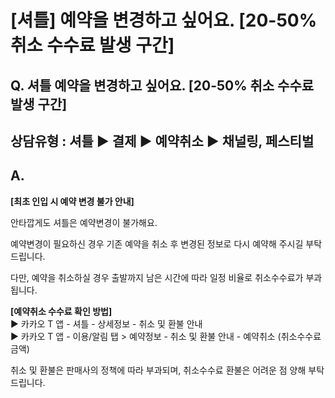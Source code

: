 # [셔틀] 예약을 변경하고 싶어요. [20-50% 취소 수수료 발생 구간]

**Q. 셔틀 예약을 변경하고 싶어요. [20-50% 취소 수수료 발생 구간]**
---------------------------------------------

상담유형 : 셔틀 ▶ 결제 ▶ 예약취소 ▶ 채널링, 페스티벌
---------------------------------

**A.**
------

**[최초 인입 시 예약 변경 불가 안내]**

안타깝게도 셔틀은 예약변경이 불가해요.

예약변경이 필요하신 경우 기존 예약을 취소 후 변경된 정보로 다시 예약해 주시길 부탁드립니다.

다만, 예약을 취소하실 경우 출발까지 남은 시간에 따라 일정 비율로 취소수수료가 부과됩니다.

**[예약취소 수수료 확인 방법]**  
▶ 카카오 T 앱 - 셔틀 - 상세정보 - 취소 및 환불 안내   
▶ 카카오 T 앱 - 이용/알림 탭 > 예약정보 - 취소 및 환불 안내 - 예약취소 (취소수수료 금액)

취소 및 환불은 판매사의 정책에 따라 부과되며, 취소수수료 환불은 어려운 점 양해 부탁드립니다.